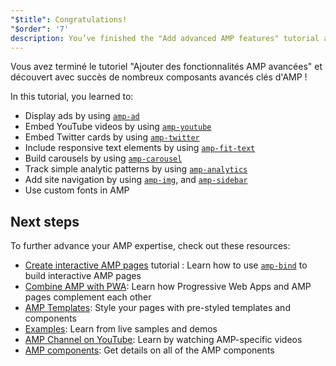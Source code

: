 ```yaml
---
"$title": Congratulations!
"$order": '7'
description: You’ve finished the "Add advanced AMP features" tutorial and successfully explored many key advanced components of AMP!
---
```


Vous avez terminé le tutoriel "Ajouter des fonctionnalités AMP avancées" et découvert avec succès de nombreux composants avancés clés d'AMP !

In this tutorial, you learned to:

- Display ads by using [`amp-ad`](../../../../documentation/components/reference/amp-ad.md)
- Embed YouTube videos by using [`amp-youtube`](../../../../documentation/components/reference/amp-youtube.md)
- Embed Twitter cards by using [`amp-twitter`](../../../../documentation/components/reference/amp-twitter.md)
- Include responsive text elements by using [`amp-fit-text`](../../../../documentation/components/reference/amp-fit-text.md)
- Build carousels by using [`amp-carousel`](../../../../documentation/components/reference/amp-carousel.md)
- Track simple analytic patterns by using [`amp-analytics`](../../../../documentation/components/reference/amp-analytics.md)
- Add site navigation by using [`amp-img`](../../../../documentation/components/reference/amp-img.md), and [`amp-sidebar`](../../../../documentation/components/reference/amp-sidebar.md)
- Use custom fonts in AMP

## Next steps

To further advance your AMP expertise, check out these resources:

- [Create interactive AMP pages](../../../../documentation/guides-and-tutorials/develop/interactivity/index.md) tutorial : Learn how to use [`amp-bind`](../../../../documentation/components/reference/amp-bind.md) to build interactive AMP pages
- [Combine AMP with PWA](../../../../documentation/guides-and-tutorials/integrate/amp-in-pwa.md): Learn how Progressive Web Apps and AMP pages complement each other
- [AMP Templates](../../../../documentation/templates/index.html): Style your pages with pre-styled templates and components
- [Examples](../../../../documentation/examples/index.html): Learn from live samples and demos
- [AMP Channel on YouTube](https://www.youtube.com/channel/UCXPBsjgKKG2HqsKBhWA4uQw): Learn by watching AMP-specific videos
- [AMP components](../../../../documentation/components/index.html): Get details on all of the AMP components
